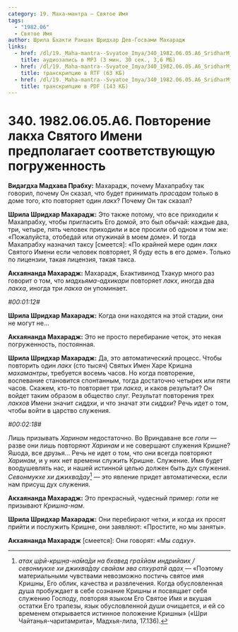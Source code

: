```yaml
---
category: 19. Маха-мантра — Святое Имя
tags:
  - "1982.06"
  - Святое Имя
author: Шрила Бхакти Ракшак Шридхар Дев-Госвами Махарадж
links:
  - href: /dl/19._Maha-mantra--Svyatoe_Imya/340_1982.06.05.A6_SridharMj_Povtorenie_lakha_Svjatogo_Imeni_predpolagaet_sootvetstvujushhuju_pogruzhennost.mp3
    title: аудиозапись в MP3 (3 мин. 30 сек., 3,6 МБ)
  - href: /dl/19._Maha-mantra--Svyatoe_Imya/340_1982.06.05.A6_SridharMj_Povtorenie_lakha_Svjatogo_Imeni_predpolagaet_sootvetstvujushhuju_pogruzhennost.rtf
    title: транскрипцию в RTF (63 КБ)
  - href: /dl/19._Maha-mantra--Svyatoe_Imya/340_1982.06.05.A6_SridharMj_Povtorenie_lakha_Svjatogo_Imeni_predpolagaet_sootvetstvujushhuju_pogruzhennost.pdf
    title: транскрипцию в PDF (143 КБ)
---
```


# 340. 1982.06.05.A6. Повторение лакха Святого Имени предполагает соответствующую погруженность

**Видагдха Мадхава Прабху:** Махарадж, почему Махапрабху так говорил, почему Он сказал, что будет принимать *прасадам* только в доме того, кто повторяет один *лакх*? Почему Он так сказал?

**Шрила Шридхар Махарадж:** Это также потому, что все приходили к Махапрабху, чтобы пригласить Его домой, это был обычай: каждые два, три, четыре, пять человек приходили и все просили об одном и том же: «Пожалуйста, отобедай или отужинай в моем доме». И тогда Махапрабху назначил таксу [смеется]: «По крайней мере один *лакх* Святого Имени если человек повторяет, Я буду есть в его доме». Только по лицензии, такая лицензия, такая такса.

**Акхаянанда Махарадж:** Махарадж, Бхактивинод Тхакур много раз говорит о том, что *мадхьяма-адхикари* повторяет *лакх*, иногда два *лакха*, иногда три *лакха* он упоминает.

*#00:01:12#*

**Шрила Шридхар Махарадж:** Когда они находятся на этой стадии, они не могут не…

**Акхаянанда Махарадж:** Это не просто перебирание четок, это некая погруженность, постоянная.

**Шрила Шридхар Махарадж:** Да, это автоматический процесс. Чтобы повторить один *лакх* (сто тысяч) Святых Имен Харе Кришна *махамантры*, требуется восемь часов. Но когда повторение, воспевание становится спонтанным, тогда достаточно четырех или пяти часов. Скажем, кто-то повторяет три *лакха*, и каков результат? Он войдет таким образом в общество слуг. Результат повторения трех *лакхов* Имени значит *сиддхи*, и что значат эти *сиддхи*? Речь идет о том, чтобы войти в царство служения.

*#00:02:18#*

Лишь призывать *Харинам* недостаточно. Во Вриндаване все *гопи* — разве они лишь повторяют *Харинам* и не совершают служения Кришне? Яшода, все друзья… Речь не идет о том, что они всегда повторяют *Харинам*, и у них нет времени служить Кришне. Служение. Имя будет воодушевлять нас, и нашей истинной целью должен быть дух служения. *Севонмукхе хи джихва̄дау*[^_ftn1] — это явление придет автоматически, если нам присущ дух служения.

**Акхаянанда Махарадж:** Это прекрасный, чудесный пример: *гопи* не призывают *Кришна-нам*.

**Шрила Шридхар Махарадж:** Они перебирают четки, и когда их просят прийти и послужить Кришне, они заявляют: «Простите, но мы заняты».

**Акхаянанда Махарадж** [смеется]: Они говорят: «Мы *садху*».



[^_ftn1]: *атах̣ ш́рӣ-кр̣ш̣н̣а-на̄ма̄ди на бхавед гра̄хйам индрийаих̣ / севонмукхе хи джихва̄дау свайам эва спхуратй адах̣* — «Поэтому материальными чувствами невозможно постичь святое имя Кришны, Его облик, качества и развлечения. Когда обусловленная душа пробуждает в себе сознание Кришны и посвящает себя служению Господу, повторяя языком Его Святое Имя и вкушая остатки Его трапезы, язык обусловленной души очищается, и ей со временем открывается истинное положение Кришны» («Шри Чайтанья-чаритамрита», Мадхья-лила, 17.136).

